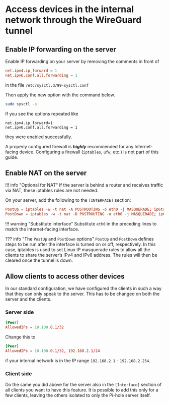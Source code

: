 # Access devices in the internal network through the WireGuard tunnel

## Enable IP forwarding on the server

Enable IP forwarding on your server by removing the comments in front of

``` toml
net.ipv4.ip_forward = 1
net.ipv6.conf.all.forwarding = 1
```

in the file `/etc/sysctl.d/99-sysctl.conf`

Then apply the new option with the command below.

``` bash
sudo sysctl -p
```

If you see the options repeated like

``` plain
net.ipv4.ip_forward=1
net.ipv6.conf.all.forwarding = 1
```

they were enabled successfully.

A properly configured firewall is ***highly*** recommended for any Internet-facing device. Configuring a firewall (`iptables`, `ufw`, etc.) is not part of this guide.

## Enable NAT on the server

!!! info "Optional for NAT"
    If the server is behind a router and receives traffic via NAT, these iptables rules are not needed.

On your server, add the following to the `[INTERFACE]` section:

``` toml
PostUp = iptables -w -t nat -A POSTROUTING -o eth0 -j MASQUERADE; ip6tables -w -t nat -A POSTROUTING -o eth0 -j MASQUERADE
PostDown = iptables -w -t nat -D POSTROUTING -o eth0 -j MASQUERADE; ip6tables -w -t nat -D POSTROUTING -o eth0 -j MASQUERADE
```

!!! warning "Substitute interface"
    Substitute `eth0` in the preceding lines to match the Internet-facing interface.

??? info "The `PostUp` and `PostDown` options"
    `PostUp` and `PostDown` defines steps to be run after the interface is turned on or off, respectively. In this case, iptables is used to set Linux IP masquerade rules to allow all the clients to share the server’s IPv4 and IPv6 address.
    The rules will then be cleared once the tunnel is down.

## Allow clients to access other devices

In our standard configuration, we have configured the clients in such a way that they can only speak to the server. This has to be changed on both the server and the clients.

### Server side

``` toml
[Peer]
AllowedIPs = 10.100.0.1/32
```

Change this to

``` toml
[Peer]
AllowedIPs = 10.100.0.1/32, 192.168.2.1/24
```

if your internal network is in the IP range `192.168.2.1` - `192.168.2.254`.

### Client side

Do the same you did above for the server also in the `[Interface]` section of all clients you want to have this feature. It is possible to add this only for a few clients, leaving the others isolated to only the Pi-hole server itself.
